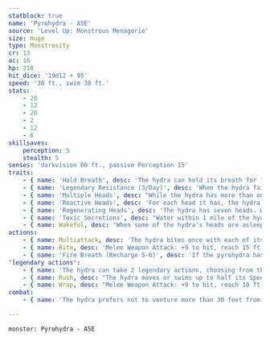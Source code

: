 ```yaml
---
statblock: true
name: 'Pyrohydra - A5E'
source: 'Level Up: Monstrous Menagerie'
size: Huge
type: Monstrosity
cr: 13
ac: 16
hp: 218
hit_dice: '19d12 + 95'
speed: '30 ft., swim 30 ft.'
stats:
    - 20
    - 12
    - 20
    - 2
    - 12
    - 6
skillsaves:
    perception: 5
    stealth: 5
senses: 'darkvision 60 ft., passive Perception 15'
traits:
    - { name: 'Hold Breath', desc: 'The hydra can hold its breath for 1 hour.' }
    - { name: 'Legendary Resistance (3/Day)', desc: 'When the hydra fails a saving throw, it can choose to succeed instead. When it does so, its heads lose coordination. It is rattled until the end of its next turn.' }
    - { name: 'Multiple Heads', desc: "While the hydra has more than one head, it has advantage on Perception checks and on saving throws against being blinded, charmed, deafened, frightened, stunned, and knocked unconscious, and it can't be flanked." }
    - { name: 'Reactive Heads', desc: 'For each head it has, the hydra can take one reaction per round, but not more than one per turn.' }
    - { name: 'Regenerating Heads', desc: 'The hydra has seven heads. Whenever the hydra takes 30 or more damage in one turn, one of its heads dies. If all of its heads die, the hydra dies. At the end of its turn, it grows 2 heads for each head that was killed since its last turn, unless it has taken at least 20 cold damage since its last turn.' }
    - { name: 'Toxic Secretions', desc: "Water within 1 mile of the hydra's lair is poisoned. A creature other than the hydra that is immersed in the water or drinks the water makes a DC 17 Constitution saving throw. On a failure, the creature is poisoned for 24 hours. On a success, the creature is immune to this poison for 24 hours." }
    - { name: Wakeful, desc: "When some of the hydra's heads are asleep, others are awake." }
actions:
    - { name: Multiattack, desc: 'The hydra bites once with each of its heads.' }
    - { name: Bite, desc: 'Melee Weapon Attack: +9 to hit, reach 15 ft., one target. Hit: 10 (1d10 + 5) piercing damage.' }
    - { name: 'Fire Breath (Recharge 5-6)', desc: 'If the pyrohydra has at least 4 heads, it breathes fire in all directions. Each creature within 30 feet makes a DC 18 Dexterity saving throw, taking 59 (17d6) fire damage on a failure or half damage on a success.' }
'legendary actions':
    - { name: 'The hydra can take 2 legendary actions, choosing from the options below', desc: "Only one legendary action can be used at a time and only at the end of another creature's turn. It regains spent legendary actions at the start of its turn." }
    - { name: Rush, desc: "The hydra moves or swims up to half its Speed without provoking opportunity attacks. If this movement would pass through the space of creatures that are not incapacitated or prone, each creature makes a DC 17 Strength saving throw. On a failure, the creature is knocked prone and the hydra can enter its space without treating it as difficult terrain. On a success, the hydra can't enter the creature's space, and the hydra's movement ends. If this movement ends while the hydra is sharing a space with a creature, the creature is pushed to the nearest unoccupied space." }
    - { name: Wrap, desc: "Melee Weapon Attack: +9 to hit, reach 10 ft., one Medium or smaller creature. Hit: The target is grappled (escape DC 17) and restrained until this grappled ends. The hydra can grapple one creature for each of its heads. When one of the hydra's heads is killed while it is grappling a creature, the creature that killed the head can choose one creature to free from the grapple." }
combat:
    - { name: 'The hydra prefers not to venture more than 30 feet from the water and attacks with surprise if it can', desc: "It doesn't coordinate all its attacks against a single melee opponent if there are several targets available. In melee, it usually uses one legendary action to wrap an opponent and another to rush, escaping with its grappled prey or chasing dangerous ranged attackers. It retreats into deep water if it's taking excessive damage from ranged attackers it can't reach." }

---
```

```statblock
monster: Pyrohydra - A5E
```
